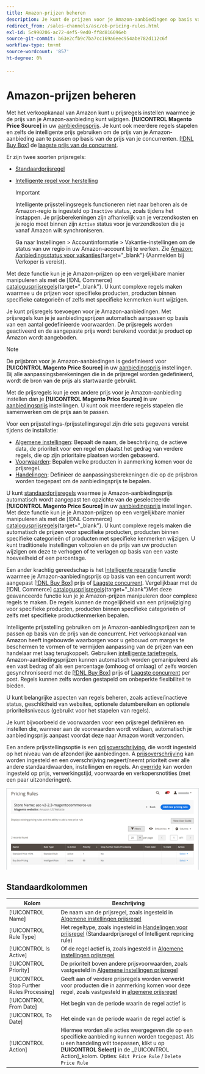 ```yaml
---
title: Amazon-prijzen beheren
description: Je kunt de prijzen voor je Amazon-aanbiedingen op basis van de prijsregels instellen zodat ze afwijken van je winkels.
redirect_from: /sales-channels/asc/ob-pricing-rules.html
exl-id: 5c990206-ac72-4ef5-9ed0-ff8d816096eb
source-git-commit: b63e2cfb9c7ba7cc169a6eec954abe782d112c6f
workflow-type: tm+mt
source-wordcount: '857'
ht-degree: 0%

---
```


# Amazon-prijzen beheren

Met het verkoopkanaal van Amazon kunt u prijsregels instellen waarmee je de prijs van je Amazon-aanbieding kunt wijzigen. **[!UICONTROL Magento Price Source]** in uw [aanbiedingsprijs](./listing-price.md). Je kunt ook meerdere regels stapelen en zelfs de intelligente prijs gebruiken om de prijs van je Amazon-aanbieding aan te passen op basis van de prijs van je concurrenten. [[!DNL Buy Box]](./buy-box-competitor-pricing.md) de [laagste prijs van de concurrent](./lowest-competitor-pricing.md).

Er zijn twee soorten prijsregels:

- [Standaardprijsregel](./standard-price-rules.md)
- [Intelligente regel voor herstelling](./intelligent-repricing-rules.md)

   >[!IMPORTANT]
   >
   >Intelligente prijsstellingsregels functioneren niet naar behoren als de Amazon-regio is ingesteld op `Inactive` status, zoals tijdens het instappen. Je prijsberekeningen zijn afhankelijk van je verzendkosten en je regio moet binnen zijn `Active` status voor je verzendkosten die je vanaf Amazon wilt synchroniseren.
   >
   >Ga naar Instellingen > Accountinformatie > Vakantie-instellingen om de status van uw regio in uw Amazon-account bij te werken. Zie [Amazon: Aanbiedingsstatus voor vakanties](https://sellercentral.amazon.com/gp/help/help.html?itemID=200135620){target="_blank"} (Aanmelden bij Verkoper is vereist).

Met deze functie kun je je Amazon-prijzen op een vergelijkbare manier manipuleren als met de [!DNL Commerce] [catalogusprijsregels](https://docs.magento.com/user-guide/catalog/pricing.html){target="_blank"}. U kunt complexe regels maken waarmee u de prijzen voor specifieke producten, producten binnen specifieke categorieën of zelfs met specifieke kenmerken kunt wijzigen.

Je kunt prijsregels toevoegen voor je Amazon-aanbiedingen. Met prijsregels kun je je aanbiedingsprijzen automatisch aanpassen op basis van een aantal gedefinieerde voorwaarden. De prijsregels worden geactiveerd en de aangepaste prijs wordt berekend voordat je product op Amazon wordt aangeboden.

>[!NOTE]
>
>De prijsbron voor je Amazon-aanbiedingen is gedefinieerd voor **[!UICONTROL Magento Price Source]** in uw [aanbiedingsprijs](./listing-price.md) instellingen. Bij alle aanpassingsberekeningen die in de prijsregel worden gedefinieerd, wordt de bron van de prijs als startwaarde gebruikt.

Met de prijsregels kun je een andere prijs voor je Amazon-aanbieding instellen dan je **[!UICONTROL Magento Price Source]** in uw [aanbiedingsprijs](./listing-price.md) instellingen. U kunt ook meerdere regels stapelen die samenwerken om de prijs aan te passen.

Voor een prijsstellings-/prijsstellingsregel zijn drie sets gegevens vereist tijdens de installatie:

- [Algemene instellingen](./pricing-rule-general-settings.md): Bepaalt de naam, de beschrijving, de actieve data, de prioriteit voor een regel en plaatst het gedrag van verdere regels, die op zijn prioritaire plaatsen worden gebaseerd.
- [Voorwaarden](./pricing-rule-conditions.md): Bepalen welke producten in aanmerking komen voor de prijsregel.
- [Handelingen](./pricing-rule-actions.md): Definieer de aanpassingsberekeningen die op de prijsbron worden toegepast om de aanbiedingsprijs te bepalen.

U kunt [standaardprijsregels](./standard-price-rules.md) waarmee je Amazon-aanbiedingsprijs automatisch wordt aangepast ten opzichte van de geselecteerde **[!UICONTROL Magento Price Source]** in uw [aanbiedingsprijs](./listing-price.md) instellingen. Met deze functie kun je je Amazon-prijzen op een vergelijkbare manier manipuleren als met de [!DNL Commerce] [catalogusprijsregels](https://docs.magento.com/user-guide/marketing/price-rules-catalog.html){target="_blank"}. U kunt complexe regels maken die automatisch de prijzen voor specifieke producten, producten binnen specifieke categorieën of producten met specifieke kenmerken wijzigen. U kunt traditionele instellingen voltooien en de prijs van uw producten wijzigen om deze te verhogen of te verlagen op basis van een vaste hoeveelheid of een percentage.

Een ander krachtig gereedschap is het [Intelligente reparatie](./intelligent-repricing-rules.md) functie waarmee je Amazon-aanbiedingsprijs op basis van een concurrent wordt aangepast [[!DNL Buy Box]](./buy-box-competitor-pricing.md) prijs of [Laagste concurrent](./lowest-competitor-pricing.md). Vergelijkbaar met de [!DNL Commerce] [catalogusprijsregels](https://docs.magento.com/user-guide/marketing/price-rules-catalog.html){target="_blank"}Met deze geavanceerde functie kun je je Amazon-prijzen manipuleren door complexe regels te maken. De regels kunnen de mogelijkheid van een prijswijziging voor specifieke producten, producten binnen specifieke categorieën of zelfs met specifieke productkenmerken bepalen.

Intelligente prijsstelling gebruiken om je Amazon-aanbiedingsprijzen aan te passen op basis van de prijs van de concurrent. Het verkoopkanaal van Amazon heeft ingebouwde waarborgen voor u gebouwd om marges te beschermen te vormen of te vermijden aanpassing van de prijzen van een handelaar met laag terugkoppelt. Gebruiken [intelligente tariefregels](./intelligent-repricing-rules.md), Amazon-aanbiedingsprijzen kunnen automatisch worden gemanipuleerd als een vast bedrag of als een percentage (omhoog of omlaag) of zelfs worden gesynchroniseerd met de [[!DNL Buy Box]](./buy-box-competitor-pricing.md) prijs of [Laagste concurrent](./lowest-competitor-pricing.md) per post. Regels kunnen zelfs worden gestapeld om onbeperkte flexibiliteit te bieden.

U kunt belangrijke aspecten van regels beheren, zoals actieve/inactieve status, geschiktheid van websites, optionele datumbereiken en optionele prioriteitsniveaus (gebruikt voor het stapelen van regels).

Je kunt bijvoorbeeld de voorwaarden voor een prijsregel definiëren en instellen die, wanneer aan de voorwaarden wordt voldaan, automatisch je aanbiedingsprijs aanpast voordat deze naar Amazon wordt verzonden.

Een andere prijsstellingsoptie is een [prijsoverschrijving](./overrides.md), die wordt ingesteld op het niveau van de afzonderlijke aanbiedingen. A [prijsoverschrijving](./overrides.md) kan worden ingesteld en een overschrijving negeert/neemt prioriteit over alle andere standaardwaarden, instellingen en regels. An [override](./overrides.md) kan worden ingesteld op prijs, verwerkingstijd, voorwaarde en verkopersnotities (met een paar uitzonderingen).

![Prijsregels](assets/amazon-pricing-rules.png)

## Standaardkolommen

| Kolom | Beschrijving |
|---|---|
| [!UICONTROL Name] | De naam van de prijsregel, zoals ingesteld in [Algemene instellingen prijsregel](./pricing-rule-general-settings.md) |
| [!UICONTROL Rule Type] | Het regeltype, zoals ingesteld in [Handelingen voor prijsregel](./pricing-rule-actions.md) (Standaardprijsregel of Intelligent repricing rule) |
| [!UICONTROL Is Active] | Of de regel actief is, zoals ingesteld in [Algemene instellingen prijsregel](./pricing-rule-general-settings.md) |
| [!UICONTROL Priority] | De prioriteit boven andere prijsvoorwaarden, zoals vastgesteld in [Algemene instellingen prijsregel](./pricing-rule-general-settings.md) |
| [!UICONTROL Stop Further Rules Processing] | Geeft aan of verdere prijsregels worden verwerkt voor producten die in aanmerking komen voor deze regel, zoals vastgesteld in [algemene prijsregel](./pricing-rule-general-settings.md) |
| [!UICONTROL From Date] | Het begin van de periode waarin de regel actief is |
| [!UICONTROL To Date] | Het einde van de periode waarin de regel actief is |
| [!UICONTROL Action] | Hiermee worden alle acties weergegeven die op een specifieke aanbieding kunnen worden toegepast. Als u een handeling wilt toepassen, klikt u op **[!UICONTROL Select]** in de _[!UICONTROL Action]_kolom. Opties: `Edit Price Rule` / `Delete Price Rule` |
